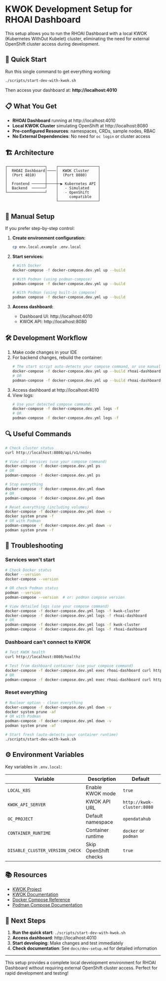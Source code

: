 # KWOK Development Setup for RHOAI Dashboard

This setup allows you to run the RHOAI Dashboard with a local KWOK (Kubernetes WithOut Kubelet) cluster, eliminating the need for external OpenShift cluster access during development.

## 🚀 Quick Start

Run this single command to get everything working:

```bash
./scripts/start-dev-with-kwok.sh
```

Then access your dashboard at: **http://localhost:4010**

## 📋 What You Get

- **RHOAI Dashboard** running at http://localhost:4010
- **Local KWOK Cluster** simulating OpenShift at http://localhost:8080  
- **Pre-configured Resources**: namespaces, CRDs, sample nodes, RBAC
- **No External Dependencies**: No need for `oc login` or cluster access

## 🏗️ Architecture

```
┌─────────────────┐    ┌──────────────────┐
│  RHOAI Dashboard│────│  KWOK Cluster    │
│  (Port 4010)    │    │  (Port 8080)     │
│                 │    │                  │
│  Frontend ──────┼────┼─▶ Kubernetes API │
│  Backend  ──────┘    │   - Simulated    │
└─────────────────┘    │   - OpenShift    │
                       │     compatible   │
                       └──────────────────┘
```

## 🔧 Manual Setup

If you prefer step-by-step control:

1. **Create environment configuration:**
   ```bash
   cp env.local.example .env.local
   ```

2. **Start services:**
   ```bash
   # With Docker
   docker-compose -f docker-compose.dev.yml up --build
   
   # With Podman (using podman-compose)
   podman-compose -f docker-compose.dev.yml up --build
   
   # With Podman (using built-in compose)
   podman compose -f docker-compose.dev.yml up --build
   ```

3. **Access dashboard:**
   - Dashboard UI: http://localhost:4010
   - KWOK API: http://localhost:8080

## 🛠️ Development Workflow

1. Make code changes in your IDE
2. For backend changes, rebuild the container:
   ```bash
   # The start script auto-detects your compose command, or use manually:
   docker-compose -f docker-compose.dev.yml up --build rhoai-dashboard
   # OR
   podman-compose -f docker-compose.dev.yml up --build rhoai-dashboard
   ```
3. Access dashboard at http://localhost:4010
4. View logs:
   ```bash
   # Use your detected compose command:
   docker-compose -f docker-compose.dev.yml logs -f
   # OR
   podman-compose -f docker-compose.dev.yml logs -f
   ```

## 🔍 Useful Commands

```bash
# Check cluster status
curl http://localhost:8080/api/v1/nodes

# View all services (use your compose command)
docker-compose -f docker-compose.dev.yml ps
# OR
podman-compose -f docker-compose.dev.yml ps

# Stop everything
docker-compose -f docker-compose.dev.yml down
# OR
podman-compose -f docker-compose.dev.yml down

# Reset everything (including volumes)
docker-compose -f docker-compose.dev.yml down -v
docker system prune -f
# OR with Podman
podman-compose -f docker-compose.dev.yml down -v
podman system prune -f
```

## 🐛 Troubleshooting

### Services won't start
```bash
# Check Docker status
docker --version
docker-compose --version

# OR check Podman status
podman --version
podman-compose --version  # or: podman compose version

# View detailed logs (use your compose command)
docker-compose -f docker-compose.dev.yml logs -f kwok-cluster
docker-compose -f docker-compose.dev.yml logs -f rhoai-dashboard
# OR
podman-compose -f docker-compose.dev.yml logs -f kwok-cluster
podman-compose -f docker-compose.dev.yml logs -f rhoai-dashboard
```

### Dashboard can't connect to KWOK
```bash
# Test KWOK health
curl http://localhost:8080/healthz

# Test from dashboard container (use your compose command)
docker-compose -f docker-compose.dev.yml exec rhoai-dashboard curl http://kwok-cluster:8080/healthz
# OR
podman-compose -f docker-compose.dev.yml exec rhoai-dashboard curl http://kwok-cluster:8080/healthz
```

### Reset everything
```bash
# Nuclear option - clean everything
docker-compose -f docker-compose.dev.yml down -v
docker system prune -af
# OR with Podman
podman-compose -f docker-compose.dev.yml down -v
podman system prune -af

# Start fresh (auto-detects your container runtime)
./scripts/start-dev-with-kwok.sh
```

## ⚙️ Environment Variables

Key variables in `.env.local`:

| Variable | Description | Default |
|----------|-------------|---------|
| `LOCAL_K8S` | Enable KWOK mode | `true` |
| `KWOK_API_SERVER` | KWOK API URL | `http://kwok-cluster:8080` |
| `OC_PROJECT` | Default namespace | `opendatahub` |
| `CONTAINER_RUNTIME` | Container runtime | `docker` or `podman` |
| `DISABLE_CLUSTER_VERSION_CHECK` | Skip OpenShift checks | `true` |

## 📚 Resources

- [KWOK Project](https://github.com/kubernetes-sigs/kwok)
- [KWOK Documentation](https://kwok.sigs.k8s.io/)
- [Docker Compose Reference](https://docs.docker.com/compose/)
- [Podman Compose Documentation](https://github.com/containers/podman-compose)

## 🎯 Next Steps

1. **Run the quick start**: `./scripts/start-dev-with-kwok.sh`
2. **Access dashboard**: http://localhost:4010
3. **Start developing**: Make changes and test immediately
4. **Check documentation**: See `docs/dev-setup.md` for detailed information

---

This setup provides a complete local development environment for RHOAI Dashboard without requiring external OpenShift cluster access. Perfect for rapid development and testing!
